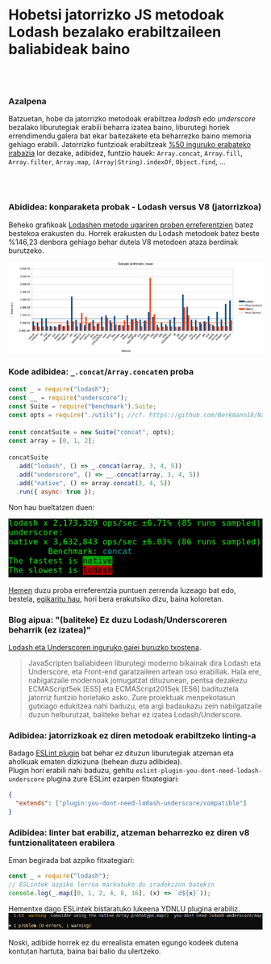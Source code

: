 # Hobetsi jatorrizko JS metodoak Lodash bezalako erabiltzaileen baliabideak baino

<br/><br/>

### Azalpena

Batzuetan, hobe da  jatorrizko metodoak erabiltzea _lodash_ edo _underscore_ bezalako liburutegiak erabili beharra izatea baino, liburutegi horiek errendimendu galera bat ekar baitezakete eta beharrezko baino memoria gehiago erabili. Jatorrizko funtzioak erabiltzeak [%50 inguruko erabateko irabazia](https://github.com/Berkmann18/NativeVsUtils/blob/master/analysis.xlsx) lor dezake, adibidez, funtzio hauek: `Array.concat`, `Array.fill`, `Array.filter`, `Array.map`, `(Array|String).indexOf`, `Object.find`, …


<!-- konparaketa hemen: https://gist.github.com/Berkmann18/3a99f308d58535ab0719ac8fc3c3b8bb-->

<br/><br/>

### Abididea: konparaketa probak - Lodash versus V8 (jatorrizkoa)

Beheko grafikoak [Lodashen metodo ugariren proben erreferentzien](https://github.com/Berkmann18/NativeVsUtils/blob/master/nativeVsLodash.ods) batez bestekoa erakusten du. Horrek erakusten du Lodash metodoek batez beste %146,23 denbora gehiago behar dutela V8 metodoen ataza berdinak burutzeko.

![esanahia](../../assets/images/sampleMeanDiag.png)

### Kode adibidea: `_.concat`/`Array.concat`en proba

```javascript
const _ = require("lodash");
const __ = require("underscore");
const Suite = require("benchmark").Suite;
const opts = require("./utils"); //cf. https://github.com/Berkmann18/NativeVsUtils/blob/master/utils.js

const concatSuite = new Suite("concat", opts);
const array = [0, 1, 2];

concatSuite
  .add("lodash", () => _.concat(array, 3, 4, 5))
  .add("underscore", () => __.concat(array, 3, 4, 5))
  .add("native", () => array.concat(3, 4, 5))
  .run({ async: true });
```

Non hau bueltatzen duen:

![output](../../assets/images/concat-benchmark.png)

[Hemen](https://github.com/Berkmann18/NativeVsUtils/blob/master/index.txt) duzu proba erreferentzia puntuen zerrenda luzeago bat edo, bestela, [egikaritu hau](https://github.com/Berkmann18/NativeVsUtils/blob/master/index.js), hori bera erakutsiko dizu, baina koloretan.

### Blog aipua: "(baliteke) Ez duzu Lodash/Underscoreren beharrik (ez izatea)"

[Lodash eta Underscoren  inguruko gaiei buruzko txostena](https://github.com/you-dont-need/You-Dont-Need-Lodash-Underscore).

> JavaScripten baliabideen liburutegi moderno bikainak dira Lodash eta Underscore, eta Front-end garatzaileen artean oso erabiliak. Hala ere, nabigatzaile modernoak jomugatzat dituzunean, pentsa dezakezu ECMAScript5ek [ES5] eta ECMAScript2015ek [ES6] badituztela jatorriz funtzio horietako asko. Zure proiektuak menpekotasun gutxiago edukitzea nahi baduzu, eta argi badaukazu zein nabilgatzaile duzun helburutzat, baliteke behar ez izatea Lodash/Underscore.

### Adibidea: jatorrizkoak ez diren metodoak erabiltzeko linting-a

Badago [ESLint plugin](https://www.npmjs.com/package/eslint-plugin-you-dont-need-lodash-underscore) bat behar ez dituzun liburutegiak atzeman eta aholkuak ematen dizkizuna (behean duzu adibidea).<br/> Plugin hori erabili nahi baduzu, gehitu `eslint-plugin-you-dont-need-lodash-underscore` plugina zure ESLint ezarpen fitxategiari:

```json
{
  "extends": ["plugin:you-dont-need-lodash-underscore/compatible"]
}
```

### Adibidea: linter bat erabiliz, atzeman beharrezko ez diren v8 funtzionalitateen erabilera

Eman begirada bat azpiko fitxategiari:

```js
const _ = require("lodash");
// ESLintek azpiko lerroa markatuko du iradokizun batekin
console.log(_.map([0, 1, 2, 4, 8, 16], (x) => `d${x}`));
```

Hementxe dago ESLintek bistaratuko lukeena YDNLU plugina erabiliz.
![irteera](../../assets/images/ydnlu.png)

Noski, adibide horrek ez du errealista ematen egungo kodeek dutena kontutan hartuta, baina bai balio du ulertzeko.
